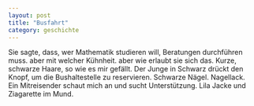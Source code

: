 ```yaml
---
layout: post
title: "Busfahrt"
category: geschichte
---
```

Sie sagte, dass, wer Mathematik studieren will,
Beratungen durchführen muss.
aber mit welcher Kühnheit.
aber wie erlaubt sie sich das.
Kurze, schwarze Haare, so wie es mir gefällt.
Der Junge in Schwarz drückt den Knopf, um die Bushaltestelle zu reservieren.
Schwarze Nägel. Nagellack.
Ein Mitreisender schaut mich an und sucht Unterstützung.
Lila Jacke und Ziagarette im Mund.
